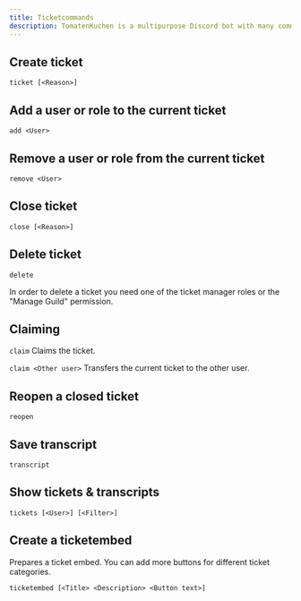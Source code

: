 ```yaml
---
title: Ticketcommands
description: TomatenKuchen is a multipurpose Discord bot with many common and innovative features for your server. Lists the ticket commands.
---
```


## Create ticket

`ticket [<Reason>]`

## Add a user or role to the current ticket

`add <User>`

## Remove a user or role from the current ticket

`remove <User>`

## Close ticket

`close [<Reason>]`

## Delete ticket

`delete`

In order to delete a ticket you need one of the ticket manager roles or the "Manage Guild" permission.

## Claiming

`claim`
Claims the ticket.

`claim <Other user>`
Transfers the current ticket to the other user.

## Reopen a closed ticket

`reopen`

## Save transcript

`transcript`

## Show tickets & transcripts

`tickets [<User>] [<Filter>]`

## Create a ticketembed

Prepares a ticket embed. You can add more buttons for different ticket categories.

`ticketembed [<Title> <Description> <Button text>]`
